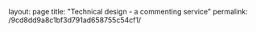 layout: page
title: "Technical design - a commenting service"
permalink: /9cd8dd9a8c1bf3d791ad658755c54cf1/

